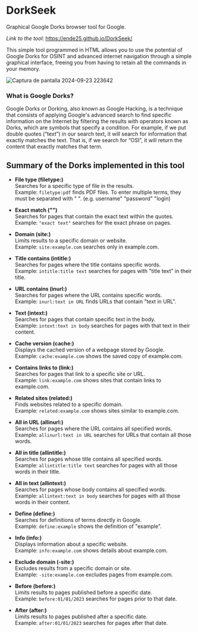 # DorkSeek
Graphical Google Dorks browser tool for Google.

_Link to the tool_: https://ende25.github.io/DorkSeek/

This simple tool programmed in HTML allows you to use the potential of Google Dorks for OSINT and advanced internet navigation through a simple graphical interface, freeing you from having to retain all the commands in your memory.

![Captura de pantalla 2024-09-23 223642](https://github.com/user-attachments/assets/711552ab-c083-4a8e-8781-7e34f28c3cdd)

### What is Google Dorks?
Google Dorks or Dorking, also known as Google Hacking, is a technique that consists of applying Google's advanced search to find specific information on the Internet by filtering the results with operators known as Dorks, which are symbols that specify a condition. For example, if we put double quotes (“text”) in our search text, it will search for information that exactly matches the text. That is, if we search for “OSI”, it will return the content that exactly matches that term.

## Summary of the Dorks implemented in this tool
- **File type (filetype:)**  
  Searches for a specific type of file in the results.  
  Example: `filetype:pdf` finds PDF files.
  To enter multiple terms, they must be separated with " ". (e.g. username" "password" "login)

- **Exact match ("")**  
  Searches for pages that contain the exact text within the quotes.  
  Example: `"exact text"` searches for the exact phrase on pages.

- **Domain (site:)**  
  Limits results to a specific domain or website.  
  Example: `site:example.com` searches only in example.com.

- **Title contains (intitle:)**  
  Searches for pages where the title contains specific words.  
  Example: `intitle:title text` searches for pages with "title text" in their title.

- **URL contains (inurl:)**  
  Searches for pages where the URL contains specific words.  
  Example: `inurl:text in URL` finds URLs that contain "text in URL".

- **Text (intext:)**  
  Searches for pages that contain specific text in the body.  
  Example: `intext:text in body` searches for pages with that text in their content.

- **Cache version (cache:)**  
  Displays the cached version of a webpage stored by Google.  
  Example: `cache:example.com` shows the saved copy of example.com.

- **Contains links to (link:)**  
  Searches for pages that link to a specific site or URL.  
  Example: `link:example.com` shows sites that contain links to example.com.

- **Related sites (related:)**  
  Finds websites related to a specific domain.  
  Example: `related:example.com` shows sites similar to example.com.

- **All in URL (allinurl:)**  
  Searches for pages where the URL contains all specified words.  
  Example: `allinurl:text in URL` searches for URLs that contain all those words.

- **All in title (allintitle:)**  
  Searches for pages whose title contains all specified words.  
  Example: `allintitle:title text` searches for pages with all those words in their title.

- **All in text (allintext:)**  
  Searches for pages whose body contains all specified words.  
  Example: `allintext:text in body` searches for pages with all those words in their content.

- **Define (define:)**  
  Searches for definitions of terms directly in Google.  
  Example: `define:example` shows the definition of "example".

- **Info (info:)**  
  Displays information about a specific website.  
  Example: `info:example.com` shows details about example.com.

- **Exclude domain (-site:)**  
  Excludes results from a specific domain or site.  
  Example: `-site:example.com` excludes pages from example.com.

- **Before (before:)**  
  Limits results to pages published before a specific date.  
  Example: `before:01/01/2023` searches for pages prior to that date.

- **After (after:)**  
  Limits results to pages published after a specific date.  
  Example: `after:01/01/2023` searches for pages after that date.
